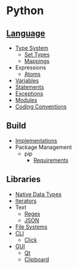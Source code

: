 # Python
## [Language](Language/README.md)
- [Type System](Language/Types/README.md)
  - [Set Types](Language/Types/Set%20Types.md)
  - [Mappings](Language/Types/Mappings.md)
- Expressions
  - [Atoms](Language/Expressions/Atoms.md)
- [Variables](Language/Variables.md)
- [Statements](Language/Statements/README.md)
- [Exceptions](Language/Exceptions.md)
- [Modules](Language/Modules/README.md)
- [Coding Conventions](Language/Coding%20Conventions.md)

## Build
- [Implementations](Build/Implementations/README.md)
- Package Management
  - pip
    - [Requirements](Build/Package%20Management/pip/Requirements.md)

## Libraries
- [Native Data Types](Libraries/Native%20Data%20Types.md)
- [Iterators](Libraries/Iterators.md)
- Text
  - [Regex](Libraries/Text/Regex.md)
  - [JSON](Libraries/Text/JSON.md)
- [File Systems](Libraries/File%20Systems/README.md)
- [CLI](Libraries/CLI/README.md)
  - [Click](Libraries/CLI/Click.md)
- [GUI](Libraries/GUI/README.md)
  - [Qt](Libraries/GUI/Qt/README.md)
  - [Clipboard](Libraries/GUI/Clipboard.md)

